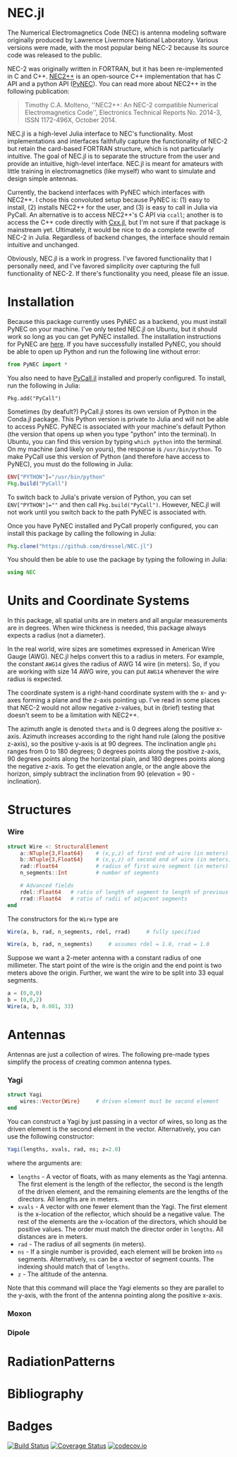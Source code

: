 # NEC.jl

The Numerical Electromagnetics Code (NEC) is antenna modeling software originally produced by Lawrence Livermore National Laboratory.
Various versions were made, with the most popular being NEC-2 because its source code was released to the public.

NEC-2 was originally written in FORTRAN, but it has been re-implemented in C and C++.
[NEC2++](https://github.com/tmolteno/necpp) is an open-source C++ implementation that has C API and a python API ([PyNEC](https://github.com/tmolteno/python-necpp/tree/master/PyNEC)).
You can read more about NEC2++ in the following publication:
> Timothy C.A. Molteno, ''NEC2++: An NEC-2 compatible Numerical Electromagnetics Code'', Electronics Technical Reports No. 2014-3, ISSN 1172-496X, October 2014.

NEC.jl is a high-level Julia interface to NEC's functionality.
Most implementations and interfaces faithfully capture the functionality of NEC-2 but retain the card-based FORTRAN structure, which is not particularly intuitive.
The goal of NEC.jl is to separate the structure from the user and provide an intuitive, high-level interface.
NEC.jl is meant for amateurs with little training in electromagnetics (like myself) who want to simulate and design simple antennas.

Currently, the backend interfaces with PyNEC which interfaces with NEC2++.
I chose this convoluted setup because PyNEC is: (1) easy to install, (2) installs NEC2++ for the user, and (3) is easy to call in Julia via PyCall.
An alternative is to access NEC2++'s C API via `ccall`; another is to access the C++ code directly with [Cxx.jl](https://github.com/Keno/Cxx.jl), but I'm not sure if that package is mainstream yet.
Ultimately, it would be nice to do a complete rewrite of NEC-2 in Julia.
Regardless of backend changes, the interface should remain intuitive and unchanged.

Obviously, NEC.jl is a work in progress. I've favored functionality that I personally need, and I've favored simplicity over capturing the full functionality of NEC-2.
If there's functionality you need, please file an issue.

# Installation

Because this package currently uses PyNEC as a backend, you must install PyNEC on your machine.
I've only tested NEC.jl on Ubuntu, but it should work so long as you can get PyNEC installed.
The installation instructions for PyNEC are [here](https://github.com/tmolteno/python-necpp/tree/master/PyNEC).
If you have successfully installed PyNEC, you should be able to open up Python and run the following line without error:
```python
from PyNEC import *
```

You also need to have [PyCall.jl](https://github.com/JuliaPy/PyCall.jl) installed and properly configured.
To install, run the following in Julia:
```
Pkg.add("PyCall")
```
Sometimes (by deafult?) PyCall.jl stores its own version of Python in the Conda.jl package.
This Python version is private to Julia and will not be able to access PyNEC.
PyNEC is associated with your machine's default Python (the version that opens up when you type "python" into the terminal).
In Ubuntu, you can find this version by typing `which python` into the terminal.
On my machine (and likely on yours), the response is `/usr/bin/python`.
To make PyCall use this version of Python (and therefore have access to PyNEC), you must do the following in Julia:
```julia
ENV["PYTHON"]="/usr/bin/python"
Pkg.build("PyCall")
```
To switch back to Julia's private version of Python, you can set `ENV["PYTHON"]=""` and then call `Pkg.build("PyCall")`.
 However, NEC.jl will not work until you switch back to the path PyNEC is associated with.

Once you have PyNEC installed and PyCall properly configured, you can install this package by calling the following in Julia:
```julia
Pkg.clone("https://github.com/dressel/NEC.jl")
```
You should then be able to use the package by typing the following in Julia:
```julia
using NEC
```

# Units and Coordinate Systems

In this package, all spatial units are in meters and all angular measurements are in degrees.
When wire thickness is needed, this package always expects a radius (not a diameter).

In the real world, wire sizes are sometimes expressed in American Wire Gauge (AWG).
NEC.jl helps convert this to a radius in meters.
For example, the constant `AWG14` gives the radius of AWG 14 wire (in meters).
So, if you are working with size 14 AWG wire, you can put `AWG14` whenever the wire radius is expected.

The coordinate system is a right-hand coordinate system with the x- and y-axes forming a plane and the z-axis pointing up.
I've read in some places that NEC-2 would not allow negative z-values, but in (brief) testing that doesn't seem to be a limitation with NEC2++.

The azimuth angle is denoted `theta` and is 0 degrees along the positive x-axis.
Azimuth increases according to the right hand rule (along the positive z-axis), so the positive y-axis is at 90 degrees.
The inclination angle `phi` ranges from 0 to 180 degrees; 0 degrees points along the positive z-axis, 90 degrees points along the horizontal plain, and 180 degrees points along the negative z-axis.
To get the elevation angle, or the angle above the horizon, simply subtract the inclination from 90 (elevation = 90 - inclination).

# Structures

### Wire

```julia
struct Wire <: StructuralElement
    a::NTuple{3,Float64}    # (x,y,z) of first end of wire (in meters)
    b::NTuple{3,Float64}    # (x,y,z) of second end of wire (in meters)
    rad::Float64            # radius of first wire segment (in meters)
    n_segments::Int         # number of segments

    # Advanced fields
    rdel::Float64   # ratio of length of segment to length of previous
    rrad::Float64   # ratio of radii of adjacent segments
end
```

The constructors for the `Wire` type are
```julia
Wire(a, b, rad, n_segments, rdel, rrad)     # fully specified

Wire(a, b, rad, n_segments)     # assumes rdel = 1.0, rrad = 1.0
```

Suppose we want a 2-meter antenna with a constant radius of one millimeter.
The start point of the wire is the origin and the end point is two meters above the origin.
Further, we want the wire to be split into 33 equal segments.
```julia
a = (0,0,0)
b = (0,0,2)
Wire(a, b, 0.001, 33)
```

# Antennas

Antennas are just a collection of wires. The following pre-made types simplify the process of creating common antenna types.

### Yagi

```julia
struct Yagi
    wires::Vector{Wire}     # driven element must be second element
end
```

You can construct a Yagi by just passing in a vector of wires, so long as the driven element is the second element in the vector.
Alternatively, you can use the following constructor:

```julia
Yagi(lengths, xvals, rad, ns; z=2.0)
```

where the arguments are:

* `lengths` - A vector of floats, with as many elements as the Yagi antenna. The first element is the length of the reflector, the second is the length of the driven element, and the remaining elements are the lengths of the directors. All lengths are in meters.
* `xvals` - A vector with one fewer element than the Yagi. The first element is the x-location of the reflector, which should be a negative value. The rest of the elements are the x-location of the directors, which should be positive values. The order must match the director order in `lengths`. All distances are in meters.
* `rad` - The radius of all segments (in meters).
* `ns` - If a single number is provided, each element will be broken into `ns` segments. Alternatively, `ns` can be a vector of segment counts. The indexing should match that of `lengths`.
* `z` - The altitude of the antenna.

Note that this command will place the Yagi elements so they are parallel to the y-axis, with the front of the antenna pointing along the positive x-axis.



### Moxon

### Dipole

# RadiationPatterns

# Bibliography

# Badges

[![Build Status](https://travis-ci.org/dressel/NEC.jl.svg?branch=master)](https://travis-ci.org/dressel/NEC.jl)
[![Coverage Status](https://coveralls.io/repos/dressel/NEC.jl/badge.svg?branch=master&service=github)](https://coveralls.io/github/dressel/NEC.jl?branch=master)
[![codecov.io](http://codecov.io/github/dressel/NEC.jl/coverage.svg?branch=master)](http://codecov.io/github/dressel/NEC.jl?branch=master)
